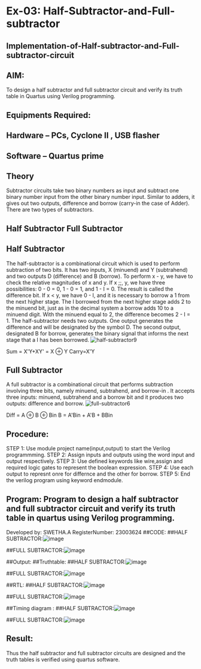 # Ex-03: Half-Subtractor-and-Full-subtractor

## Implementation-of-Half-subtractor-and-Full-subtractor-circuit
## AIM:
To design a half subtractor and full subtractor circuit and verify its truth table in Quartus using Verilog programming.

## Equipments Required:
## Hardware – PCs, Cyclone II , USB flasher
## Software – Quartus prime
## Theory
Subtractor circuits take two binary numbers as input and subtract one binary number input from the other binary number input. Similar to adders, it gives out two outputs, difference and borrow (carry-in the case of Adder). There are two types of subtractors.

## Half Subtractor Full Subtractor
## Half Subtractor
The half-subtractor is a combinational circuit which is used to perform subtraction of two bits. It has two inputs, X (minuend) and Y (subtrahend) and two outputs D (difference) and B (borrow). To perform x - y, we have to check the relative magnitudes of x and y. If x ;;, y, we have three possibilities: 0 - 0 = 0, 1 - 0 = 1, and 1 - I = 0. The result is called the difference bit. If x < y, we have 0 - I, and it is necessary to borrow a 1 from the next higher stage. The I borrowed from the next higher stage adds 2 to the minuend bit, just as in the decimal system a borrow adds 10 to a minuend digit. With the minuend equal to 2, the difference becomes 2 - I = 1. The half-subtractor needs two outputs. One output generates the difference and will be designated by the symbol D. The second output, designated B for borrow, generates the binary signal that informs the next stage that a I has been borrowed.
![half-subtractor9](https://user-images.githubusercontent.com/36288975/166112538-58c3bc7c-ee5d-4e6a-ac8d-8e8328efe27a.png)


Sum = X'Y+XY' = X ⊕ Y
Carry=X'Y

## Full Subtractor
A full subtractor is a combinational circuit that performs subtraction involving three bits, namely minuend, subtrahend, and borrow-in . It accepts three inputs: minuend, subtrahend and a borrow bit and it produces two outputs: difference and borrow. 
![full-subtractor6](https://user-images.githubusercontent.com/36288975/166112541-24c68359-3de8-4674-ae22-8272ffc385ed.png)


Diff = A ⊕ B ⊕ Bin B = A'Bin + A'B + BBin

## Procedure:
STEP 1: Use module project name(input,output) to start the Verilog programmming.
STEP 2: Assign inputs and outputs using the word input and output respectively.
STEP 3: Use defined keywords like wire,assign and required logic gates to represent the boolean
expression.
STEP 4: Use each output to represnt onre for differnce and the other for borrow.
STEP 5: End the verilog program using keyword endmodule.

## Program: Program to design a half subtractor and full subtractor circuit and verify its truth table in quartus using Verilog programming.
Developed by: SWETHA.A
RegisterNumber: 23003624
##CODE:
##HALF SUBTRACTOR:![image](https://github.com/aswethaashok/Experiment--03-Half-Subtractor-and-Full-subtractor/assets/149987410/9b2ca275-e8f1-4506-8afb-7146fcef4495)

##FULL SUBTRACTOR:![image](https://github.com/aswethaashok/Experiment--03-Half-Subtractor-and-Full-subtractor/assets/149987410/41272945-35fe-4244-ad55-ac5eef8248ed)

##Output:
##Truthtable:
##HALF SUBTRACTOR:![image](https://github.com/aswethaashok/Experiment--03-Half-Subtractor-and-Full-subtractor/assets/149987410/e9813065-0664-4aec-9bf2-bc82097b3b96)

##FULL SUBTRACTOR:![image](https://github.com/aswethaashok/Experiment--03-Half-Subtractor-and-Full-subtractor/assets/149987410/b984e004-be1b-4795-b2e4-54dd72996d98)

##RTL:
##HALF SUBTRACTOR:![image](https://github.com/aswethaashok/Experiment--03-Half-Subtractor-and-Full-subtractor/assets/149987410/6d36c342-8d40-46e4-bc28-5a1902a7826b)

##FULL SUBTRACTOR:![image](https://github.com/aswethaashok/Experiment--03-Half-Subtractor-and-Full-subtractor/assets/149987410/cd3512ef-d634-46fe-9cae-56372148e2b3)

##Timing diagram :
##HALF SUBTRACTOR:![image](https://github.com/aswethaashok/Experiment--03-Half-Subtractor-and-Full-subtractor/assets/149987410/4a03d05c-298a-448e-a89f-8b1d3feb8370)

##FULL SUBTRACTOR:![image](https://github.com/aswethaashok/Experiment--03-Half-Subtractor-and-Full-subtractor/assets/149987410/50512fef-61d2-4869-9efe-32291c933dc2)


## Result:
Thus the half subtractor and full subtractor circuits are designed and the truth tables is verified using quartus software.
